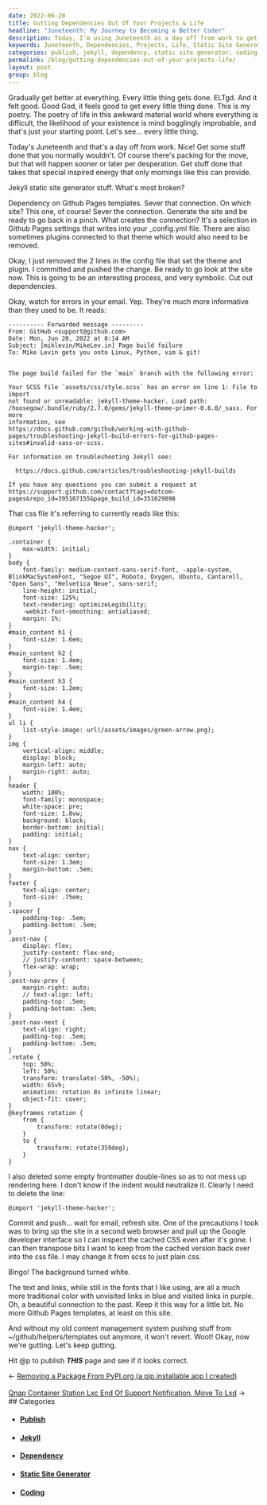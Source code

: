 ```yaml
---
date: 2022-06-20
title: Gutting Dependencies Out Of Your Projects & Life
headline: "Juneteenth: My Journey to Becoming a Better Coder"
description: Today, I'm using Juneteenth as a day off from work to get some stuff done. I'm severing the dependency on Github Pages templates from my Jekyll static site generator and gradually getting better at coding. After making changes to the CSS file and deleting an import line, I inspected the cached CSS and transposed bits I wanted to keep. After publishing the page, the background turned white and the text and links were a more traditional color.
keywords: Juneteenth, Dependencies, Projects, Life, Static Site Generator, Coding, CSS, Import Line, Cached CSS, White Background, Traditional Color, Journey, Github Pages, Config File, SCSS, Code, Publish
categories: publish, jekyll, dependency, static site generator, coding
permalink: /blog/gutting-dependencies-out-of-your-projects-life/
layout: post
group: blog
---
```



Gradually get better at everything. Every little thing gets done. ELTgd. And it
felt good. Good God, it feels good to get every little thing done. This is my
poetry. The poetry of life in this awkward material world where everything is
difficult, the likelihood of your existence is mind bogglingly improbable, and
that's just your starting point. Let's see... every little thing.

Today's Juneteenth and that's a day off from work. Nice! Get some stuff done
that you normally wouldn't. Of course there's packing for the move, but that
will happen sooner or later per desperation. Get stuff done that takes that
special inspired energy that only mornings like this can provide.

Jekyll static site generator stuff. What's most broken?

Dependency on Github Pages templates. Sever that connection. On which site?
This one, of course! Sever the connection. Generate the site and be ready to go
back in a pinch. What creates the connection? It's a selection in Github Pages
settings that writes into your \_config.yml file. There are also sometimes
plugins connected to that theme which would also need to be removed.

Okay, I just removed the 2 lines in the config file that set the theme and
plugin. I committed and pushed the change. Be ready to go look at the site now.
This is going to be an interesting process, and very symbolic. Cut out
dependencies.

Okay, watch for errors in your email. Yep. They're much more informative than
they used to be. It reads:

    ---------- Forwarded message ---------
    From: GitHub <support@github.com>
    Date: Mon, Jun 20, 2022 at 8:14 AM
    Subject: [miklevin/MikeLev.in] Page build failure
    To: Mike Levin gets you onto Linux, Python, vim & git!


    The page build failed for the `main` branch with the following error:

    Your SCSS file `assets/css/style.scss` has an error on line 1: File to import
    not found or unreadable: jekyll-theme-hacker. Load path:
    /hoosegow/.bundle/ruby/2.7.0/gems/jekyll-theme-primer-0.6.0/_sass. For more
    information, see
    https://docs.github.com/github/working-with-github-pages/troubleshooting-jekyll-build-errors-for-github-pages-sites#invalid-sass-or-scss.

    For information on troubleshooting Jekyll see:

      https://docs.github.com/articles/troubleshooting-jekyll-builds

    If you have any questions you can submit a request at
    https://support.github.com/contact?tags=dotcom-pages&repo_id=395107155&page_build_id=351029098

That css file it's referring to currently reads like this:

    @import 'jekyll-theme-hacker';

    .container {
        max-width: initial;
    }
    body {
        font-family: medium-content-sans-serif-font, -apple-system, BlinkMacSystemFont, "Segoe UI", Roboto, Oxygen, Ubuntu, Cantarell, "Open Sans", "Helvetica Neue", sans-serif;
        line-height: initial;
        font-size: 125%;
        text-rendering: optimizeLegibility;
        -webkit-font-smoothing: antialiased;
        margin: 1%;
    }
    #main_content h1 {
        font-size: 1.6em;
    }
    #main_content h2 {
        font-size: 1.4em;
        margin-top: .5em;
    }
    #main_content h3 {
        font-size: 1.2em;
    }
    #main_content h4 {
        font-size: 1.4em;
    }
    ul li {
        list-style-image: url(/assets/images/green-arrow.png);
    }
    img {
        vertical-align: middle;
        display: block;
        margin-left: auto;
        margin-right: auto;
    }
    header {
        width: 100%;
        font-family: monospace;
        white-space: pre;
        font-size: 1.8vw;
        background: black;
        border-bottom: initial;
        padding: initial;
    }
    nav {
        text-align: center;
        font-size: 1.3em;
        margin-bottom: .5em;
    }
    footer {
        text-align: center;
        font-size: .75em;
    }
    .spacer {
        padding-top: .5em;
        padding-bottom: .5em;
    }
    .post-nav {
        display: flex;
        justify-content: flex-end;
        // justify-content: space-between;
        flex-wrap: wrap;
    }
    .post-nav-prev {
        margin-right: auto;
        // text-align: left;
        padding-top: .5em;
        padding-bottom: .5em;
    }
    .post-nav-next {
        text-align: right;
        padding-top: .5em;
        padding-bottom: .5em;
    }
    .rotate {
        top: 50%;
        left: 50%;
        transform: translate(-50%, -50%);
        width: 65vh;
        animation: rotation 8s infinite linear;
        object-fit: cover;
    }
    @keyframes rotation {
        from {
            transform: rotate(0deg);
        }
        to {
            transform: rotate(359deg);
        }
    }

I also deleted some empty frontmatter double-lines so as to not mess up
rendering here. I don't know if the indent would neutralize it. Clearly I need
to delete the line:

    @import 'jekyll-theme-hacker';

Commit and push... wait for email, refresh site. One of the precautions I took
was to bring up the site in a second web browser and pull up the Google
developer interface so I can inspect the cached CSS even after it's gone. I can
then transpose bits I want to keep from the cached version back over into the
css file. I may change it from scss to just plain css.

Bingo! The background turned white.

The text and links, while still in the fonts that I like using, are all a much
more traditional color with unvisited links in blue and visited links in
purple. Oh, a beautiful connection to the past. Keep it this way for a little
bit. No more Github Pages templates, at least on this site.

And without my old content management system pushing stuff from
~/github/helpers/templates out anymore, it won't revert. Woot! Okay, now we're
gutting. Let's keep gutting.

Hit @p to publish ***THIS*** page and see if it looks correct.


<div class="arrow-links"><div class="post-nav-prev"><span class="arrow">&larr;&nbsp;</span><a href="/blog/removing-a-package-from-pypi-org-a-pip-installable-app-i-created/">Removing a Package From PyPI.org (a pip installable app I created)</a></div> &nbsp; <div class="post-nav-next"><a href="/blog/qnap-container-station-lxc-end-of-support-notification-move-to-lxd/">Qnap Container Station Lxc End Of Support Notification, Move To Lxd</a><span class="arrow">&nbsp;&rarr;</span></div></div>
## Categories

<ul>
<li><h4><a href='/publish/'>Publish</a></h4></li>
<li><h4><a href='/jekyll/'>Jekyll</a></h4></li>
<li><h4><a href='/dependency/'>Dependency</a></h4></li>
<li><h4><a href='/static-site-generator/'>Static Site Generator</a></h4></li>
<li><h4><a href='/coding/'>Coding</a></h4></li></ul>
